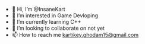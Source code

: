 - 👋 Hi, I’m @InsaneKart
- 👀 I’m interested in Game Devloping
- 🌱 I’m currently learning C++
- 💞️ I’m looking to collaborate on not yet
- 📫 How to reach me kartikey.ghodam15@gmail.com

<!---
InsaneKart/InsaneKart is a ✨ special ✨ repository because its `README.md` (this file) appears on your GitHub profile.
You can click the Preview link to take a look at your changes.
--->
